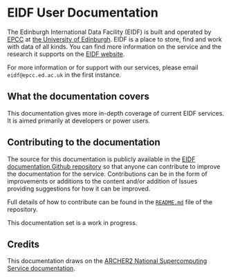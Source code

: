 # EIDF User Documentation

The Edinburgh International Data Facility (EIDF) is built and operated by
[EPCC](https://www.epcc.ed.ac.uk) at [the University of Edinburgh](https://www.ed.ac.uk).
EIDF is a place to store, find and work with data of all kinds. You
can find more information on the service and the research it supports on
the [EIDF website](https://www.ed.ac.uk/edinburgh-international-data-facility/).

For more information or for support with our services, please email `eidf@epcc.ed.ac.uk` in the first instance.

## What the documentation covers

This documentation gives more in-depth coverage of current EIDF
services. It is aimed primarily at developers or power users.

## Contributing to the documentation

The source for this documentation is publicly available in the [EIDF
documentation Github
repository](https://github.com/EPCCed/eidf-docs) so that anyone
can contribute to improve the documentation for the service.
Contributions can be in the form of improvements or additions to the
content and/or addition of Issues providing suggestions for how it can be
improved.

Full details of how to contribute can be found in the
[`README.md`](https://github.com/EPCCed/eidf-docs/blob/main/README.md) file of
the repository.

This documentation set is a work in progress.

## Credits

This documentation draws on the
[ARCHER2 National Supercomputing Service documentation](https://docs.archer2.ac.uk).
